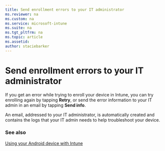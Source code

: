 ```yaml
---
title: Send enrollment errors to your IT administrator
ms.reviewer: na
ms.custom: na
ms.service: microsoft-intune
ms.suite: na
ms.tgt_pltfrm: na
ms.topic: article
ms.assetid:
author: staciebarker
---
```


# Send enrollment errors to your IT administrator

If you get an error while trying to enroll your device in Intune, you can try enrolling again by tapping **Retry**, or send the error information to your IT admin in an email by tapping **Send info**. 

An email, addressed to your IT administrator, is automatically created and contains the logs that your IT admin needs to help troubleshoot your device.


### See also
[Using your Android device with Intune](using-your-android-device-with-intune.md)